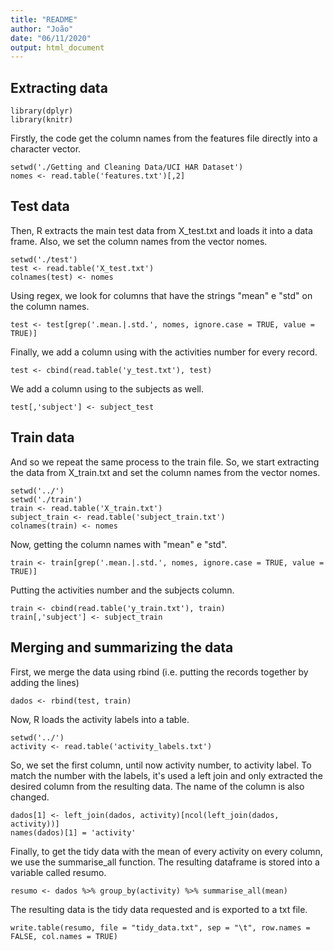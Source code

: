 ```yaml
---
title: "README"
author: "João"
date: "06/11/2020"
output: html_document
---
```


## Extracting data

```
library(dplyr)
library(knitr)
```

Firstly, the code get the column names from the features file directly into a character vector.

```
setwd('./Getting and Cleaning Data/UCI HAR Dataset')
nomes <- read.table('features.txt')[,2]
```

## Test data

Then, R extracts the main test data from X_test.txt and loads it into a data frame. Also, we set the column names from the vector nomes.

```
setwd('./test')
test <- read.table('X_test.txt')
colnames(test) <- nomes
```

Using regex, we look for columns that have the strings "mean" e "std" on the column names. 

```
test <- test[grep('.mean.|.std.', nomes, ignore.case = TRUE, value = TRUE)]
```

Finally, we add a column using with the activities number for every record.

```
test <- cbind(read.table('y_test.txt'), test)
```
We add a column using to the subjects as well.

```
test[,'subject'] <- subject_test
```

## Train data

And so we repeat the same process to the train file. So, we start extracting the data from X_train.txt and set the column names from the vector nomes.


```
setwd('../')
setwd('./train')
train <- read.table('X_train.txt')
subject_train <- read.table('subject_train.txt')
colnames(train) <- nomes
```

Now, getting the column names with "mean" e "std".

```
train <- train[grep('.mean.|.std.', nomes, ignore.case = TRUE, value = TRUE)]
```

Putting the activities number and the subjects column.

```
train <- cbind(read.table('y_train.txt'), train)
train[,'subject'] <- subject_train
```

## Merging and summarizing the data

First, we merge the data using rbind (i.e. putting the records together by adding the lines)

```
dados <- rbind(test, train)
```

Now, R loads the activity labels into a table.

```
setwd('../')
activity <- read.table('activity_labels.txt')
```

So, we set the first column, until now activity number, to activity label. To match the number with the labels, it's used a left join and only extracted the desired column from the resulting data. The name of the column is also changed.

```
dados[1] <- left_join(dados, activity)[ncol(left_join(dados, activity))]
names(dados)[1] = 'activity'
```

Finally, to get the tidy data with the mean of every activity on every column, we use the summarise_all function. The resulting dataframe is stored into a variable called resumo.

```
resumo <- dados %>% group_by(activity) %>% summarise_all(mean)
```

The resulting data is the tidy data requested and is exported to a txt file.

```
write.table(resumo, file = "tidy_data.txt", sep = "\t", row.names = FALSE, col.names = TRUE)
```